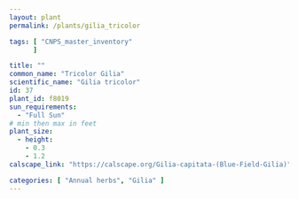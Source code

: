 ```yaml
---
layout: plant                                                              
permalink: /plants/gilia_tricolor

tags: [ "CNPS_master_inventory"
      ]

title: ""
common_name: "Tricolor Gilia"
scientific_name: "Gilia tricolor"
id: 37
plant_id: f8019
sun_requirements:
  - "Full Sun"
# min then max in feet
plant_size:
  - height: 
    - 0.3
    - 1.2
calscape_link: "https://calscape.org/Gilia-capitata-(Blue-Field-Gilia)"

categories: [ "Annual herbs", "Gilia" ]
---
```


